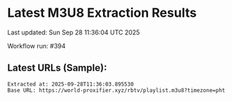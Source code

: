 # Latest M3U8 Extraction Results

Last updated: Sun Sep 28 11:36:04 UTC 2025

Workflow run: #394

## Latest URLs (Sample):
```
Extracted at: 2025-09-28T11:36:03.895530
Base URL: https://world-proxifier.xyz/rbtv/playlist.m3u8?timezone=pht

```
